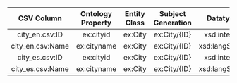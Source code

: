 |CSV Column|Ontology Property|Entity Class|Subject Generation|Datatype|Language Annotations|
|:--------:|:---------------:|:----------:|:----------------:|:------:|:------------------:|
|city_en.csv:ID |ex:cityid|ex:City|ex:City/{ID}|xsd:integer||
|city_en.csv:Name |ex:cityname|ex:City|ex:City/{ID}|xsd:langString|en|
|city_es.csv:ID |ex:cityid|ex:City|ex:City/{ID}|xsd:integer||
|city_es.csv:Name |ex:cityname|ex:City|ex:City/{ID}|xsd:langString|es|

